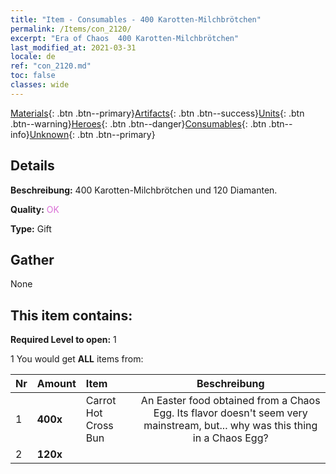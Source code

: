 ```yaml
---
title: "Item - Consumables - 400 Karotten-Milchbrötchen"
permalink: /Items/con_2120/
excerpt: "Era of Chaos  400 Karotten-Milchbrötchen"
last_modified_at: 2021-03-31
locale: de
ref: "con_2120.md"
toc: false
classes: wide
---
```

 [Materials](/de/Items/){: .btn .btn--primary}[Artifacts](/de/Items/Artifacts/){: .btn .btn--success}[Units](/de/Items/Units/){: .btn .btn--warning}[Heroes](/de/Items/Heroes/){: .btn .btn--danger}[Consumables](/de/Items/Consumables/){: .btn .btn--info}[Unknown](/de/Items/Unknown/){: .btn .btn--primary}

## Details
 **Beschreibung:** 400 Karotten-Milchbrötchen und 120 Diamanten.

 **Quality:** <span style="color: #DA70D6">OK</span>

 **Type:** Gift

## Gather

  None

## This item contains:

 **Required Level to open:** 1

 1 You would get **ALL** items  from:

  | Nr | Amount |     Item    | Beschreibung |
  |:---|:-------|:------------|:-----------:|
  | 1 |  **400x** | Carrot Hot Cross Bun | An Easter food obtained from a Chaos Egg. Its flavor doesn't seem very mainstream, but... why was this thing in a Chaos Egg?  | 
  | 2 |  **120x** | <i class="fas fa-gem"/> |  | 
